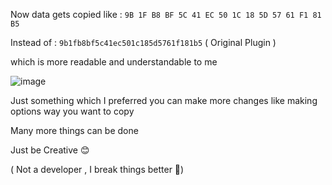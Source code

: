 Now data gets copied like : `9B 1F B8 BF 5C 41 EC 50 1C 18 5D 57 61 F1 81 B5`

Instead of  : `9b1fb8bf5c41ec501c185d5761f181b5`  ( Original Plugin )

which is more readable and understandable to me

![image](https://github.com/user-attachments/assets/1b302c6f-d973-430a-a205-8bad1edbcd94)


Just something which I preferred you can make more changes like making options way you want to copy

Many more things can be done 

Just be Creative 😊

( Not a developer , I break things better 🤠)
